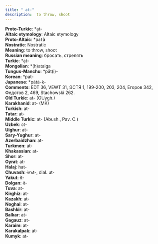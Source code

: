 ```yaml
---
title: " at-"
description:  to throw, shoot
---
```


<strong>Proto-Turkic</strong>:  *ạt-<br>
<strong>Altaic etymology</strong>:  Altaic etymology<br>
<strong> Proto-Altaic</strong>:  *p`ā̀t`à<br>
<strong>Nostratic</strong>:  Nostratic<br>
<strong>Meaning</strong>:  to throw, shoot<br>
<strong>Russian meaning</strong>:  бросать, стрелять<br>
<strong>Turkic</strong>:  *ạt-<br>
<strong>Mongolian</strong>:  *(h)atalga<br>
<strong>Tungus-Manchu</strong>:  *pāt(i)-<br>
<strong>Korean</strong>:  *pat-<br>
<strong>Japanese</strong>:  *pàtà-k-<br>
<strong>Comments</strong>:  EDT 36, VEWT 31, ЭСТЯ 1, 199-200, 203, 204, Егоров 342, Федотов 2, 469, Stachowski 262.<br>
<strong>Old Turkic</strong>:  at- (OUygh.)<br>
<strong>Karakhanid</strong>:  at- (MK)<br>
<strong>Turkish</strong>:  at-<br>
<strong>Tatar</strong>:  at-<br>
<strong>Middle Turkic</strong>:  at- (Abush., Pav. C.)<br>
<strong>Uzbek</strong>:  ɔt-<br>
<strong>Uighur</strong>:  at-<br>
<strong>Sary-Yughur</strong>:  at-<br>
<strong>Azerbaidzhan</strong>:  at-<br>
<strong>Turkmen</strong>:  at-<br>
<strong>Khakassian</strong>:  at-<br>
<strong>Shor</strong>:  at-<br>
<strong>Oyrat</strong>:  at-<br>
<strong>Halaj</strong>:  hat-<br>
<strong>Chuvash</strong>:  ɨvъt-, dial. ut-<br>
<strong>Yakut</strong>:  ɨt-<br>
<strong>Dolgan</strong>:  ɨt-<br>
<strong>Tuva</strong>:  at-<br>
<strong>Kirghiz</strong>:  at-<br>
<strong>Kazakh</strong>:  at-<br>
<strong>Noghai</strong>:  at-<br>
<strong>Bashkir</strong>:  at-<br>
<strong>Balkar</strong>:  at-<br>
<strong>Gagauz</strong>:  at-<br>
<strong>Karaim</strong>:  at-<br>
<strong>Karakalpak</strong>:  at-<br>
<strong>Kumyk</strong>:  at-<br>


